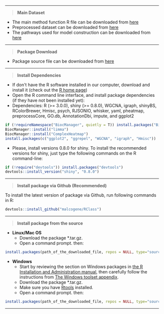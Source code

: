 <!--   주석처리  toc:table of content    
author: "Sung Young Kim, MD, PhD^[mailto:palelamp@gmail.com]</center>"
date: "03 June 2020"
output: 
    html_document:
        toc: false  
        toc_float: 
           collapsed: false
        toc_depth: 3
        
output: 
    md_document:
        variant: markdown_github
-->
<!--
This page provides the supplementary R code and data to reproduce the experiments in the following paper : **Accurate prediction of acquired EGFR TKIs resistance using a pathway-based individualized machine learning approach**  
-->

------------------------------------------------------------------------

> **Main Dataset**

-   The main method function R file can be downloaded from [here](http://centromics.org/info/142sup/mainFunctions.R)
-   Preprocessed dataset can be downloaded from [here](http://centromics.org/info/142sup/EGFRTKIs_8set.RData)
-   The pathways used for model construction can be downloaded from [here](http://centromics.org/info/142sup/p.KEGG.PID.BioCarta.RData)

------------------------------------------------------------------------

> **Package Download**

-   Package source file can be downloaded from [here](http://centromics.org/info/142sup/mainFunctions.R)

------------------------------------------------------------------------

> **Install Dependencies**

-   If don't have the R software installed in our computer, download and install it (check out the [R home page](http://www.r-project.org/))
-   Open the R command line interface, and install package dependencies (if they have not been installed yet):
-   Dependencies: R (&gt;= 3.0.0), shiny (&gt;= 0.8.0), WGCNA, igraph, shinyBS, RColorBrewer, Hmisc, psych, RJSONIO, whisker, yaml, pheatmap, preprocessCore, GO.db, AnnotationDbi, impute, and ggplot2

``` r
if (!requireNamespace("BiocManager", quietly = T)) install.packages("BiocManager")
BiocManager::install("limma")
BiocManager::install("ComplexHeatmap")
install.packages(c("ggplot2", "ggrepel", "WGCNA", "igraph", "Hmisc"))
```

-   Please, install versions 0.8.0 for shiny. <!--We are working to make the package compatible with the new versions of the packages as soon as possible.--> To install the recommended versions for shiny, just type the following commands on the R command-line:

``` r
if (!require("devtools")) install.packages("devtools")
devtools::install_version("shiny", "0.8.0")
```

------------------------------------------------------------------------

> **Install package via Github (Recommended)**

To install the latest version of package via Github, run following commands in R:

``` r
devtools::install_github("malcogene/RClass")
```

------------------------------------------------------------------------

> **Install package from the source**

-   **Linux/Mac OS**
    -   Download the package \*.tar.gz.
    -   Open a command prompt. then:

``` r
install.packages(path_of_the_downloaded_file, repos = NULL, type="source")
```

-   **Windows**
    -   Start by reviewing the section on Windows packages in [the R Installation and Administration manual](https://cran.r-project.org/doc/manuals/R-admin.html), then carefully follow the instructions from [The Windows toolset appendix](https://cran.r-project.org/doc/manuals/R-admin.html#The-Windows-toolset).
    -   Download the package \*.tar.gz.
    -   Make sure you have [Rtools](https://cran.r-project.org/bin/windows/Rtools/) installed.
    -   Open a command prompt. then:

``` r
install.packages(path_of_the_downloaded_file, repos = NULL, type="source")
```

------------------------------------------------------------------------
